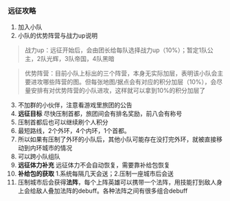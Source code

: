 ### 远征攻略
1. 加入小队  
2. 小队的优势阵营与战力up说明  
> 战力up：远征开始后，会由团长给每队选择战力up（10%）；暂定1队公主，2队光辉，3队帝国，4队黑暗

> 优势阵营：目前小队上标出的三个阵营，本身无实际加层，表明该小队会主要进攻哪些阵营的图。但每张地图/据点会有对应的积分加层（10%），会尽量安排有对优势阵营的小队进攻，这样就可以拿到10%的积分加层了

3. 不加群的小伙伴，注意看游戏里旅团的公告
4. **远征目标** 尽快压制首都，旅团间会有排名奖励，前八会有称号
5. 压制首都后也可以继续刷个人积分
6. 最短路线，2个外环，4个内环，1个首都。
7. 所以如果有压制了外环的小队后，其他小队可能存在没打完外环，就被直接移动到内环城市的情况
8. 可以跨小队组队
9. **远征体力补充** 远征体力不会自动恢复，需要靠补给包恢复
10. **补给包的获取** 1.系统每隔几天会送；2.压制一座城市后会送
11. 压制城市后会获得**法阵**，每个上阵英雄可以携带一个法阵，用技能打到敌人身上会给敌人叠加法阵的debuff。各种法阵之间有很多组合debuff 